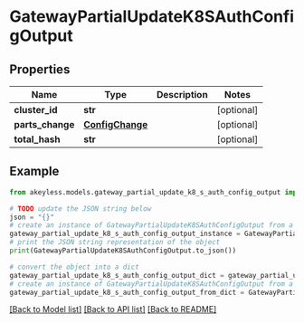 # GatewayPartialUpdateK8SAuthConfigOutput


## Properties

Name | Type | Description | Notes
------------ | ------------- | ------------- | -------------
**cluster_id** | **str** |  | [optional] 
**parts_change** | [**ConfigChange**](ConfigChange.md) |  | [optional] 
**total_hash** | **str** |  | [optional] 

## Example

```python
from akeyless.models.gateway_partial_update_k8_s_auth_config_output import GatewayPartialUpdateK8SAuthConfigOutput

# TODO update the JSON string below
json = "{}"
# create an instance of GatewayPartialUpdateK8SAuthConfigOutput from a JSON string
gateway_partial_update_k8_s_auth_config_output_instance = GatewayPartialUpdateK8SAuthConfigOutput.from_json(json)
# print the JSON string representation of the object
print(GatewayPartialUpdateK8SAuthConfigOutput.to_json())

# convert the object into a dict
gateway_partial_update_k8_s_auth_config_output_dict = gateway_partial_update_k8_s_auth_config_output_instance.to_dict()
# create an instance of GatewayPartialUpdateK8SAuthConfigOutput from a dict
gateway_partial_update_k8_s_auth_config_output_from_dict = GatewayPartialUpdateK8SAuthConfigOutput.from_dict(gateway_partial_update_k8_s_auth_config_output_dict)
```
[[Back to Model list]](../README.md#documentation-for-models) [[Back to API list]](../README.md#documentation-for-api-endpoints) [[Back to README]](../README.md)


